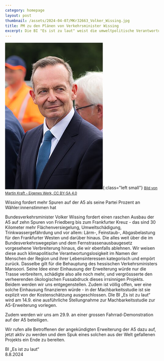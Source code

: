 ```yaml
---
category: homepage
layout: post
thumbnail: /assets/2024-04-07/MKr32663_Volker_Wissing.jpg
title: PM zu den Plänen von Verkehrsminister Wissing
excerpt: Die BI "Es ist zu laut" weist die umweltpolitische Verantwortungslosigkeit von Volker Wissing empört zurück.
---
```


![Verkehrsminister Volker Wissing (FDP)](/assets/2024-04-07/MKr32663_Volker_Wissing.jpg){:class="left small"}
<small><a href="https://commons.wikimedia.org/w/index.php?curid=135896185">Bild von Martin Kraft - Eigenes Werk, CC BY-SA 4.0</a></small>

Wissing fordert mehr Spuren auf der A5 als seine Partei Prozent an Wähler:innenstimmen hat

Bundesverkehrsminister Volker Wissing fordert einen raschen Ausbau der A5 auf zehn Spuren von Friedberg bis zum Frankfurter Kreuz - das sind 30 Kilometer mehr Flächenversiegelung, Umweltschädigung, Trinkwassergefährdung und vor allem: Lärm-, Feinstaub-, Abgasbelastung für den Frankfurter Westen und darüber hinaus.
Die alles weit über die im Bundesverkehrswegeplan und dem Fernstrassenausbaugesetz vorgesehene Verbreiterung hinaus, die wir ebenfalls ablehnen. 
Wir weisen diese auch klimapolitische Verantwortungslosigkeit im Namen der Menschen der Region und ihrer Lebensinteressen kategorisch und empört zurück.
Dasselbe gilt für die Behauptung des hessischen Verkehrsministers Mansoori. Seine Idee einer Einhausung der Erweiterung würde nur die Trasse verbreitern, schädigte  also alle noch mehr, und vergrössserte den verheerenden ökologischen Fussabdruck dieses irrsinnigen Projekts. 
Beidem werden wir uns entgegenstellen.
Zudem  ist völlig offen, wer eine solche Einhausung finanzieren würde - in der Machbarkeitsstudie ist sie explizit von der Kostenschätzung ausgeschlossen. 
DIe BI „Es ist zu laut“ wird am 14.9. eine ausführliche Stellungnahme zur Machbarkeitsstudie zur A5-Erweiterung vorlegen.

Zudem werden wir uns am 29.9. an einer grossen Fahrrad-Demonstration auf der A5 beteiligen.

Wir rufen alle Betroffenen der angekündigten Erweiterung der A5 dazu auf, jetzt aktiv zu werden und dem Spuk eines solchen aus der Welt gefallenen Projekts ein Ende zu bereiten.


BI „Es ist zu laut“\
8.8.2024

